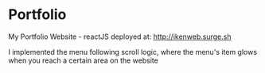 # Portfolio

My Portfolio Website - reactJS
deployed at: http://ikenweb.surge.sh 

I implemented the menu following scroll logic, where the menu's item glows when you reach a certain area on the website


